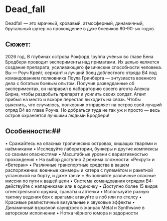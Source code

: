 # Dead_fall
Deadfall — это мрачный, кровавый, атмосферный, динамичный, брутальный шутер на прохождение в духе боевиков 80-90-ых годов.

## Сюжет: ##
2026 год. В глубинах острова Рокфорд группа учёных во главе Бена Бродбери проводит эксперименты над приматами. Их целью является создание препарата, усиливающего физические способности человека. Вы — Роуч Крейг, сержант и лучший боец доблестного отряда B4 под командованием полковника Поула Гринберга — энтузиаста военного дела с богатым боевым опытом. Получив разведданные об экспериментах, он направил в лабораторию своего агента Алекса Бирна, чтобы раздобыть препарат и усилить своих солдат. Агент прибыл на место и вскоре перестал выходить на связь. Чтобы выяснить, что случилось, полковник отправляет на остров свой лучший отряд B4 во главе Роуча. Но добраться туда не так уж и просто — весь остров охраняется лучшими людьми Бродбери!

## Особенности:##
• Сражайтесь на опасных тропических островах, кишащих тварями и наёмниками
• Исследуйте лаборатории, бункеры и другие комплексы со своими опасностями
• Масштабные уровни с вариативностью прохождения
• На выбор доступно 2 режима сложности: «Рекрут» и «Ветеран»
• Различные транспортные средства в вашем распоряжении: военные хаммеры и катера с пулемётом и ракетной установкой на борту, и даже танки
• Выполняйте различные опасные миссии по пути к вашей цели
• Система командования отрядом B4: действуйте с напарниками или в одиночку
• Доступно более 15 видов огнестрельного оружия, гранаты и аптечки
• Используйте разную тактику ведения боя с врагами: атакуйте в лоб или по стелсу
• Красивые реалистичные визуальные и звуковые эффекты
• Динамичный взрывной саундтрек в жанрах Metal и Synthwave в авторском исполнении
• Нотка чёрного юмора и задорности
